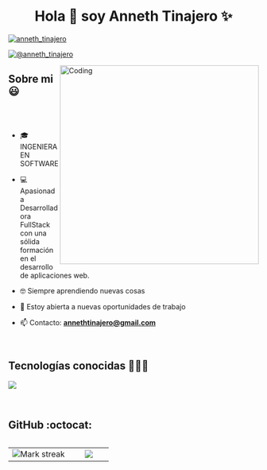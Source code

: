<h1 align="center">Hola 👋  soy Anneth Tinajero ✨ </h1> 

<p align="left">
 
<a href="https://www.linkedin.com/in/anneth-tinajero/" target="blank"><img align="center" src="https://img.shields.io/badge/LinkedIn-0077B5?style=for-the-badge&logo=linkedin&logoColor=white" alt="anneth_tinajero"/></a>

<a href = "mailto:annethtinajero@gmail.com" target="blank"><img align="center" src="https://img.shields.io/badge/Gmail-D14836?style=for-the-badge&logo=gmail&logoColor=white" alt="@anneth_tinajero"  /></a>
</p>


<img align="right" alt="Coding" width="400" src="https://user-images.githubusercontent.com/74038190/229223263-cf2e4b07-2615-4f87-9c38-e37600f8381a.gif">


<h2>Sobre mi 😃</h2>
<!--Intro start-->

<p align="left">
<br><br>

- 🎓 INGENIERA EN SOFTWARE
- 💻 Apasionada Desarrolladora FullStack con una sólida formación en el desarrollo de aplicaciones web.
- 🤓 Siempre aprendiendo nuevas cosas
- 🤔 Estoy abierta a nuevas oportunidades de trabajo

- 📫 Contacto: **annethtinajero@gmail.com**

<!--Intro end-->
  </p>
<br>

<h2 >Tecnologías conocidas 👩🏻‍💻</h2>
<!--tech stack icons-->
<p align="left">
  <a href="https://skillicons.dev">
    <img src="https://skillicons.dev/icons?i=java,js,react,css,html,js,spring,nodejs,mysql,git,github,bootstrap,postman,eclipse,vscode,idea&perline=12" />
  </a>
</p>
<br>
<!-------------------------->


<h2>GitHub :octocat:</h2>
<!--- stats & Trophy (start) -->
<p align="center">
  <!--- stats (start) -->
<table align="left">
<tr border="none">
<td width="60%" align="center">

<!--  <img  align="center"  src="https://github-readme-stats.vercel.app/api?username=annethti&theme=dark&show_icons=true&count_private=true" />
  <br></br> -->
  <img  title="🔥 Get streak stats for your profile at git.io/streak-stats" alt="Mark streak" src="https://github-readme-streak-stats.herokuapp.com/?user=annethti&theme=dark&hide_border=false" /> 
</td>

<td width="40%" align="center">

  <img  align="center"  src="https://github-readme-stats.anuraghazra1.vercel.app/api/top-langs/?username=annethti&theme=dark&hide_border=false&no-bg=true&no-frame=true&langs_count=10"/>

  </td>
</tr>
</table>
<!--- stats (end) -->

